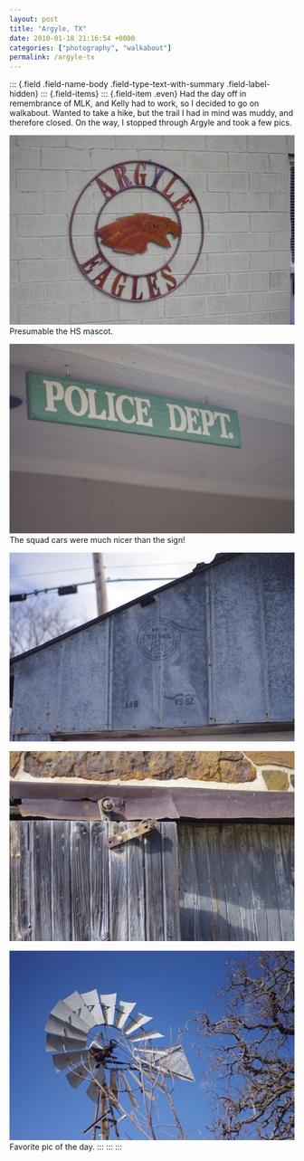 ```yaml
---
layout: post
title: "Argyle, TX"
date: 2010-01-18 21:16:54 +0000
categories: ["photography", "walkabout"]
permalink: /argyle-tx
---
```

::: {.field .field-name-body .field-type-text-with-summary .field-label-hidden}
::: {.field-items}
::: {.field-item .even}
Had the day off in remembrance of MLK, and Kelly had to work, so I
decided to go on walkabout. Wanted to take a hike, but the trail I had
in mind was muddy, and therefore closed. On the way, I stopped through
Argyle and took a few pics.

![](/sites/default/files/IMGP2546.jpg)\
Presumable the HS mascot.

![](/sites/default/files/IMGP2548.jpg)\
The squad cars were much nicer than the sign!

![](/sites/default/files/IMGP2560.jpg)

![](/sites/default/files/IMGP2539.jpg)

![](/sites/default/files/IMGP2531.jpg)\
Favorite pic of the day.
:::
:::
:::

